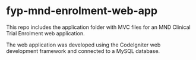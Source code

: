 # fyp-mnd-enrolment-web-app

This repo includes the application folder with MVC files for an MND Clinical Trial Enrolment web application.

The web application was developed using the CodeIgniter web development framework and connected to a MySQL database.
